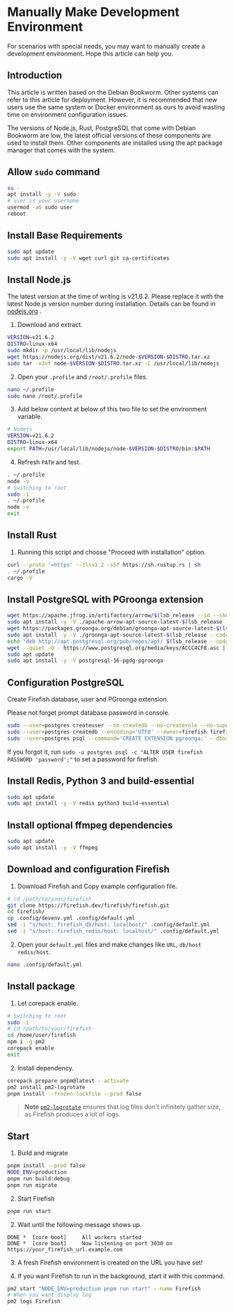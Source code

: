 # Manually Make Development Environment

For scenarios with special needs, you may want to manually create a development environment. Hope this article can help you.

## Introduction

This article is written based on the Debian Bookworm. Other systems can refer to this article for deployment. However, it is recommended that new users use the same system or Docker environment as ours to avoid wasting time on environment configuration issues.

The versions of Node.js, Rust, PostgreSQL that come with Debian Bookworm are low, the latest official versions of these components are used to install them. Other components are installed using the apt package manager that comes with the system.

## Allow `sudo` command

```sh
su -
apt install -y -V sudo
# user is your username
usermod -aG sudo user
reboot
```

## Install Base Requirements

```sh
sudo apt update
sudo apt install -y -V wget curl git ca-certificates
```

## Install Node.js

The latest version at the time of writing is v21.6.2. Please replace it with the latest Node.js version number during installation. Details can be found in [nodejs.org](https://nodejs.org) .

1. Download and extract.

```sh
VERSION=v21.6.2
DISTRO=linux-x64
sudo mkdir -p /usr/local/lib/nodejs
wget https://nodejs.org/dist/v21.6.2/node-$VERSION-$DISTRO.tar.xz
sudo tar -xJvf node-$VERSION-$DISTRO.tar.xz -C /usr/local/lib/nodejs
```

2. Open your `.profile` and `/root/.profile` files.

```sh
nano ~/.profile
sudo nano /root/.profile
```

3. Add below content at below of this two file to set the environment variable.

```sh
# Nodejs
VERSION=v21.6.2
DISTRO=linux-x64
export PATH=/usr/local/lib/nodejs/node-$VERSION-$DISTRO/bin:$PATH
```

4. Refresh `PATH` and test.

```sh
. ~/.profile
node -v
# Switching to root
sudo -i
. ~/.profile
node -v
exit
```

## Install Rust

1. Running this script and choose "Proceed with installation" option.

```sh
curl --proto '=https' --tlsv1.2 -sSf https://sh.rustup.rs | sh
. ~/.profile
cargo -V
```

## Install PostgreSQL with PGroonga extension

```sh
wget https://apache.jfrog.io/artifactory/arrow/$(lsb_release --id --short | tr 'A-Z' 'a-z')/apache-arrow-apt-source-latest-$(lsb_release --codename --short).deb
sudo apt install -y -V ./apache-arrow-apt-source-latest-$(lsb_release --codename --short).deb
wget https://packages.groonga.org/debian/groonga-apt-source-latest-$(lsb_release --codename --short).deb
sudo apt install -y -V ./groonga-apt-source-latest-$(lsb_release --codename --short).deb
echo "deb http://apt.postgresql.org/pub/repos/apt/ $(lsb_release --codename --short)-pgdg main" | sudo tee /etc/apt/sources.list.d/pgdg.list
wget --quiet -O - https://www.postgresql.org/media/keys/ACCC4CF8.asc | sudo apt-key add -
sudo apt update
sudo apt install -y -V postgresql-16-pgdg-pgroonga
```

## Configuration PostgreSQL

Create Firefish database, user and PGroonga extension.

Please not forget prompt database password in console.

```sh
sudo --user=postgres createuser --no-createdb --no-createrole --no-superuser --encrypted --pwprompt firefish
sudo --user=postgres createdb --encoding='UTF8' --owner=firefish firefish_db
sudo --user=postgres psql --command='CREATE EXTENSION pgroonga;' --dbname=firefish_db
```

If you forgot it, run `sudo -u postgres psql -c "ALTER USER firefish PASSWORD 'password';"` to set a password for firefish.

## Install Redis, Python 3 and build-essential

```sh
sudo apt update
sudo apt install -y -V redis python3 build-essential
```

## Install optional ffmpeg dependencies

```sh
sudo apt update
sudo apt install -y -V ffmpeg
```

## Download and configuration Firefish

1. Download Firefish and Copy example configuration file.

```sh
# cd /path/to/your/firefish
git clone https://firefish.dev/firefish/firefish.git
cd firefish/
cp .config/devenv.yml .config/default.yml
sed -i "s/host: firefish_db/host: localhost/" .config/default.yml
sed -i "s/host: firefish_redis/host: localhost/" .config/default.yml
```

2. Open your `default.yml` files and make changes like `URL`, `db/host` `redis/host`.

```sh
nano .config/default.yml
```

## Install package

1. Let corepack enable.

```sh
# Switching to root
sudo -i
# cd /path/to/your/firefish
cd /home/user/firefish
npm i -g pm2
corepack enable
exit
```

2. Install dependency.

```sh
corepack prepare pnpm@latest --activate
pm2 install pm2-logrotate
pnpm install --frozen-lockfile --prod false
```

> **Note**
> [`pm2-logrotate`](https://github.com/keymetrics/pm2-logrotate/blob/master/README.md) ensures that log files don't infinitely gather size, as Firefish produces a lot of logs.

## Start

1. Build and migrate

```sh
pnpm install --prod false
NODE_ENV=production
pnpm run build:debug
pnpm run migrate
```

2. Start Firefish

```sh
pnpm run start
```

2. Wait until the following message shows up.

```log
DONE *  [core boot]     All workers started
DONE *  [core boot]     Now listening on port 3030 on https://your_firefish_url.example.com
```

3. A fresh Firefish environment is created on the URL you have set!

4. If you want Firefish to run in the background, start it with this command.

```sh
pm2 start "NODE_ENV=production pnpm run start" --name Firefish
# When you want display log
pm2 logs Firefish
```
